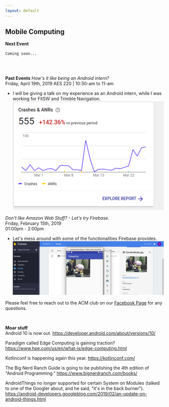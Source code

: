```yaml
---
layout: default
---
```

## Mobile Computing
**Next Event**
```
Coming soon...
```
<br>
<br>


**Past Events**
*How's it like being an Android intern?* <br>
Friday, April 19th, 2019 AES 220 | 10:30-am to 11-am <br>

* I will be giving a talk on my experience as an Android intern, while
I was working for FitSW and Trimble Navigation.
 ![Alt text](./MyMistake.png?raw=true "Time to put out the fire.")

*Don't like Amazon Web Stuff? - Let's try Firebase.*<br>
Friday, February 15th, 2019 <br>
01:00pm - 2:00pm
<br>

   * Let's mess around with some of the functionalities Firebase provides.
    ![Alt text](./2019_Feb_SIG.jpg?raw=true "Lonely Gourment and Firebase")

Please feel free to reach out to the ACM club on our [Facebook Page](https://www.facebook.com/MSUDenverACM/) for any questions.
<br>

<br>

**Moar stuff**
<br>
Android 10 is now out.
<https://developer.android.com/about/versions/10/>

Paradigm called Edge Computing is gaining traction?
<https://www.hpe.com/us/en/what-is/edge-computing.html>

Kotlinconf is happening again this year.
<https://kotlinconf.com/>

The Big Nerd Ranch Guide is going to be publishing the 4th edition of "Android Programming."
<https://www.bignerdranch.com/books/>

AndroidThings no longer supported for certain System on Modules (talked to one of the Googler about, and he said, "it's in the back burner").
<https://android-developers.googleblog.com/2019/02/an-update-on-android-things.html>

